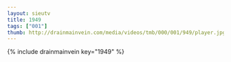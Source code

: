 ```yaml
--- 
layout: sieutv
title: 1949
tags: ["001"]
thumb: http://drainmainvein.com/media/videos/tmb/000/001/949/player.jpg
---
```

{% include drainmainvein key="1949" %} 
